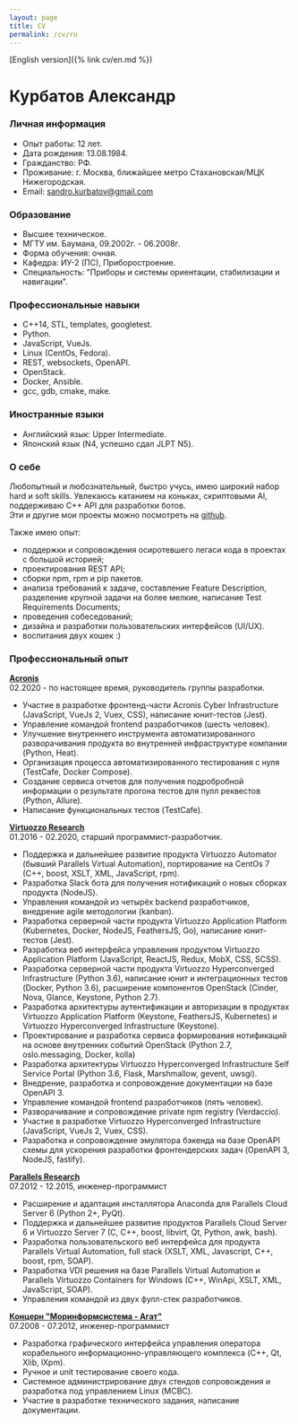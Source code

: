 ```yaml
---
layout: page
title: CV
permalink: /cv/ru
---
```

[English version]({% link cv/en.md %})

# Курбатов Александр

### Личная информация
* Опыт работы: 12 лет.
* Дата рождения: 13.08.1984.
* Гражданство: РФ.
* Проживание: г. Москва, ближайшее метро Стахановская/МЦК Нижегородская.
* Email: [sandro.kurbatov@gmail.com](mailto:sandro.kurbatov@gmail.com)


### Образование
* Высшее техническое.
* МГТУ им. Баумана, 09.2002г. - 06.2008г.
* Форма обучения: очная.
* Кафедра: ИУ-2 (ПС), Приборостроение.
* Специальность: "Приборы и системы ориентации, стабилизации и навигации".


### Профессиональные навыки
* C++14, STL, templates, googletest.
* Python.
* JavaScript, VueJs.
* Linux (CentOs, Fedora).
* REST, websockets, OpenAPI.
* OpenStack.
* Docker, Ansible.
* gcc, gdb, cmake, make.


### Иностранные языки
* Английский язык: Upper Intermediate.
* Японский язык (N4, успешно сдал JLPT N5).


### О себе
Любопытный и любознательный, быстро учусь, имею широкий набор hard и soft skills.
Увлекаюсь катанием на коньках, скриптовыми AI, поддерживаю C++ API для разработки ботов.  
Эти и другие мои проекты можно посмотреть на [github](https://github.com/alkurbatov).

Также имею опыт:  

* поддержки и сопровождения осиротевшего легаси кода в проектах с большой историей;
* проектирования REST API;
* сборки npm, rpm и pip пакетов.
* анализа требований к задаче, составление Feature Description, разделение крупной задачи на более мелкие, написание Test Requirements Documents;
* проведения собеседований;
* дизайна и разработки пользовательских интерфейсов (UI/UX).
* воспитания двух кошек :)


### Профессиональный опыт
**[Acronis](https://acronis.com)**  
02.2020 - по настоящее время, руководитель группы разработки.  

* Участие в разработке фронтенд-части Acronis Cyber Infrastructure (JavaScript, VueJs 2, Vuex, CSS), написание юнит-тестов (Jest).
* Управление командой frontend разработчиков (шесть человек).
* Улучшение внутреннего инструмента автоматизированного разворачивания продукта во внутренней инфраструктуре компании (Python, Heat).
* Организация процесса автоматизированного тестирования с нуля (TestCafe, Docker Compose).
* Создание сервиса отчетов для получения подробробной информации о результате прогона тестов для пулл реквестов (Python, Allure).
* Написание функциональных тестов (TestCafe).

**[Virtuozzo Research](https://virtuozzo.com)**  
01.2016 - 02.2020, старший программист-разработчик.  

* Поддержка и дальнейшее развитие продукта Virtuozzo Automator (бывший Parallels Virtual Automation), портирование на CentOs 7 (C++, boost, XSLT, XML, JavaScript, rpm).
* Разработка Slack бота для получения нотификаций о новых сборках продукта (NodeJS).
* Управления командой из четырёх backend разработчиков, внедрение agile методологии (kanban).
* Разработка серверной части продукта Virtuozzo Application Platform (Kubernetes, Docker, NodeJS, FeathersJS, Go), написание юнит-тестов (Jest).
* Разработка веб интерфейса управления продуктом Virtuozzo Application Platform (JavaScript, ReactJS, Redux, MobX, CSS, SCSS).
* Разработка серверной части продукта Virtuozzo Hyperconverged Infrastructure (Python 3.6), написание юнит и интеграционных тестов (Docker, Python 3.6), расширение компонентов OpenStack (Cinder, Nova, Glance, Keystone, Python 2.7).
* Разработка архитектуры аутентификации и авторизации в продуктах Virtuozzo Application Platform (Keystone, FeathersJS, Kubernetes) и Virtuozzo Hyperconverged Infrastructure (Keystone).
* Проектирование и разработка сервиса формирования нотификаций на основе внутренних событий OpenStack (Python 2.7, oslo.messaging, Docker, kolla)
* Разработка архитектуры Virtuozzo Hyperconverged Infrastructure Self Service Portal (Python 3.6, Flask, Marshmallow, gevent, uwsgi).
* Внедрение, разработка и сопровождение документации на базе OpenAPI 3.
* Управление командой frontend разработчиков (пять человек).
* Разворачивание и сопровождение private npm registry (Verdaccio).
* Участие в разработке Virtuozzo Hyperconverged Infrastructure (JavaScript, VueJs 2, Vuex, CSS).
* Разработка и сопровождение эмулятора бэкенда на базе OpenAPI схемы для ускорения разработки фронтендерских задач (OpenAPI 3, NodeJS, fastify).

**[Parallels Research](https://www.parallels.com)**  
07.2012 - 12.2015, инженер-программист  

* Расширение и адаптация инсталлятора Anaconda для Parallels Cloud Server 6 (Python 2+, PyQt).
* Поддержка и дальнейшее развитие продуктов Parallels Cloud Server 6 и Virtuozzo Server 7 (C, C++, boost, libvirt, Qt, Python, awk, bash).
* Разработка пользовательского веб интерфейса для продукта Parallels Virtual Automation, full stack (XSLT, XML, Javascript, C++, boost, rpm, SOAP).
* Разработка VDI решения на базе Parallels Virtual Automation и Parallels Virtuozzo Containers for Windows (C++, WinApi, XSLT, XML, JavaScript, SOAP).
* Управления командой из двух фулл-стек разработчиков.

**[Концерн "Моринформсистема - Агат"](https://concern-agat.ru)**  
07.2008 - 07.2012, инженер-программист  

* Разработка графического интерфейса управления оператора корабельного информационно-управляющего комплекса (C++, Qt, Xlib, lXpm).
* Ручное и unit тестирование своего кода.
* Системное администрирование двух стендов сопровождения и разработка под управлением Linux (МСВС).
* Участие в разработке технического задания, написание документации.
